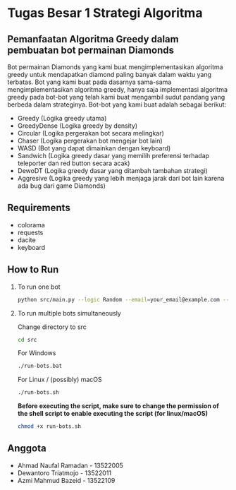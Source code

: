# Tugas Besar 1 Strategi Algoritma

## Pemanfaatan Algoritma Greedy dalam pembuatan bot permainan Diamonds

Bot permainan Diamonds yang kami buat mengimplementasikan algoritma greedy untuk mendapatkan diamond paling banyak dalam waktu yang terbatas. Bot yang kami buat pada dasarnya sama-sama mengimplementasikan algoritma greedy, hanya saja implementasi algoritma greedy pada bot-bot yang telah kami buat mengambil sudut pandang yang berbeda dalam strateginya. Bot-bot yang kami buat adalah sebagai berikut:

- Greedy (Logika greedy utama)
- GreedyDense (Logika greedy by density)
- Circular (Logika pergerakan bot secara melingkar)
- Chaser (Logika pergerakan bot mengejar bot lain)
- WASD (Bot yang dapat dimainkan dengan keyboard)
- Sandwich (Logika greedy dasar yang memilih preferensi terhadap teleporter dan red button secara acak)
- DewoDT (Logika greedy dasar yang ditambah tambahan strategi)
- Aggresive (Logika greedy yang lebih menjaga jarak dari bot lain karena ada bug dari game Diamonds)

## Requirements

- colorama
- requests
- dacite
- keyboard

## How to Run

1. To run one bot

    ```bash
    python src/main.py --logic Random --email=your_email@example.com --name=your_name --password=your_password --team etimo
    ```

2. To run multiple bots simultaneously

    Change directory to src

    ```bash
    cd src
    ```

    For Windows

    ```bash
    ./run-bots.bat
    ```

    For Linux / (possibly) macOS

    ```bash
    ./run-bots.sh
    ```

    **Before executing the script, make sure to change the permission of the shell script to enable executing the script (for linux/macOS)**

    ```bash
    chmod +x run-bots.sh
    ```

## Anggota

- Ahmad Naufal Ramadan - 13522005
- Dewantoro Triatmojo - 13522011
- Azmi Mahmud Bazeid - 13522109
